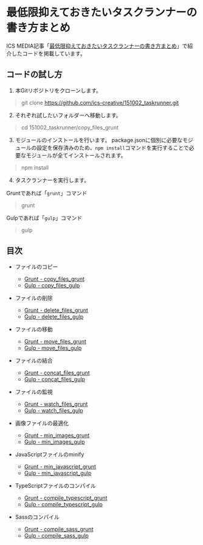 # 最低限抑えておきたいタスクランナーの書き方まとめ

ICS MEDIA記事「[最低限抑えておきたいタスクランナーの書き方まとめ](https://ics.media/entry/9199)」で紹介したコードを掲載しています。


## コードの試し方

1. 本Gitリポジトリをクローンします。
> git clone https://github.com/ics-creative/151002_taskrunner.git

2. それぞれ試したいフォルダーへ移動します。
> cd 151002_taskrunner/copy_files_grunt

3. モジュールのインストールを行います。
package.jsonに個別に必要なモジュールの設定を保存済みのため、```npm install```コマンドを実行することで必要なモジュールが全てインストールされます。
> npm install

4. タスクランナーを実行します。

Gruntであれば「```grunt```」コマンド

> grunt

Gulpであれば「```gulp```」コマンド

> gulp


## 目次

- ファイルのコピー
    - [Grunt - copy_files_grunt](copy_files_grunt)
    - [Gulp - copy_files_gulp](copy_files_gulp)

- ファイルの削除
    - [Grunt - delete_files_grunt](delete_files_grunt)
    - [Gulp - delete_files_gulp](delete_files_gulp)
    
- ファイルの移動
    - [Grunt - move_files_grunt](move_files_grunt)
    - [Gulp - move_files_gulp](move_files_gulp)

- ファイルの結合
    - [Grunt - concat_files_grunt](concat_files_grunt)
    - [Gulp - concat_files_gulp](concat_files_gulp)

- ファイルの監視
    - [Grunt - watch_files_grunt](watch_files_grunt)
    - [Gulp - watch_files_gulp](watch_files_gulp)

- 画像ファイルの最適化
    - [Grunt - min_images_grunt](min_images_grunt)
    - [Gulp - min_images_gulp](min_images_gulp)

- JavaScriptファイルのminify
    - [Grunt - min_javascript_grunt](min_javascript_grunt)
    - [Gulp - min_javascript_gulp](min_javascript_gulp)

- TypeScriptファイルのコンパイル
    - [Grunt - compile_typescript_grunt](compile_typescript_grunt)
    - [Gulp - compile_typescript_gulp](compile_typescript_gulp)

- Sassのコンパイル
    - [Grunt - compile_sass_grunt](compile_sass_grunt)
    - [Gulp - compile_sass_gulp](compile_sass_gulp)
